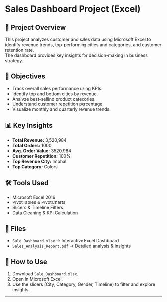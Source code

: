 # Sales Dashboard Project (Excel)

## 📌 Project Overview
This project analyzes customer and sales data using Microsoft Excel to identify revenue trends, top-performing cities and categories, and customer retention rate.  
The dashboard provides key insights for decision-making in business strategy.

## 🎯 Objectives
- Track overall sales performance using KPIs.
- Identify top and bottom cities by revenue.
- Analyze best-selling product categories.
- Understand customer repetition percentage.
- Visualize monthly and quarterly revenue trends.

## 📊 Key Insights
- **Total Revenue:** 3,520,984  
- **Total Orders:** 1000  
- **Avg. Order Value:** 3520.984  
- **Customer Repetition:** 100%  
- **Top Revenue City:** Imphal  
- **Top Category:** Colors  

## 🛠 Tools Used
- Microsoft Excel 2016
- PivotTables & PivotCharts
- Slicers & Timeline Filters
- Data Cleaning & KPI Calculation

## 📂 Files
- `Sale_Dashboard.xlsx` → Interactive Excel Dashboard  
- `Sales_Analysis_Report.pdf` → Detailed analysis & insights  

## 🚀 How to Use
1. Download `Sale_Dashboard.xlsx`.  
2. Open in Microsoft Excel.  
3. Use the slicers (City, Category, Gender, Timeline) to filter and explore insights.

---
